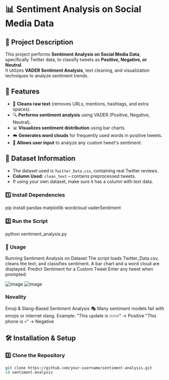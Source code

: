 # 📊 Sentiment Analysis on Social Media Data  

## 📌 Project Description  
This project performs **Sentiment Analysis on Social Media Data**, specifically Twitter data, to classify tweets as **Positive, Negative, or Neutral**.  
It utilizes **VADER Sentiment Analysis**, text cleaning, and visualization techniques to analyze sentiment trends.  

## 🚀 Features  
- 📌 **Cleans raw text** (removes URLs, mentions, hashtags, and extra spaces).  
- 🔍 **Performs sentiment analysis** using VADER (Positive, Negative, Neutral).  
- 📊 **Visualizes sentiment distribution** using bar charts.  
- ☁️ **Generates word clouds** for frequently used words in positive tweets.  
- 📝 **Allows user input** to analyze any custom tweet's sentiment.  

## 📂 Dataset Information  
- The dataset used is `Twitter_Data.csv`, containing real Twitter reviews.  
- **Column Used:** `clean_text` – contains preprocessed tweets.  
- If using your own dataset, make sure it has a column with text data.  


### 1️⃣ **Install Dependencies**
pip install pandas matplotlib wordcloud vaderSentiment

### 2️⃣ **Run the Script**
python sentiment_analysis.py

### 🎯 **Usage**
Running Sentiment Analysis on Dataset
The script loads Twitter_Data.csv, cleans the text, and classifies sentiment.
A bar chart and a word cloud are displayed.
Predict Sentiment for a Custom Tweet
Enter any tweet when prompted:


![image](https://github.com/user-attachments/assets/b1ed6124-da78-450d-ac4d-0348a50c12a9)
![image](https://github.com/user-attachments/assets/0d17f72b-ac16-46d8-aa01-185e418fc2d2)

### Novality
Emoji & Slang-Based Sentiment Analysis 🎭
Many sentiment models fail with emojis or internet slang.
Example:
"This update is 🔥🔥🔥" → Positive
"This phone is 💀" → Negative



## 🛠 Installation & Setup  
### 3️⃣ **Clone the Repository**  
```bash
git clone https://github.com/your-username/sentiment-analysis.git
cd sentiment-analysis


